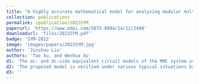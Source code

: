 ```yaml
---
title: "A highly accurate mathematical model for analyzing modular multilevel converters in transformer-less applications"
collection: publications
permalink: /publication/2022SYM
paperurl: 'https://www.mdpi.com/2073-8994/14/12/2498'
downloadurl: 'files/2022SYM.pdf'
badge: 'SYM-2022'
image: 'images/papers/2022SYM.jpg'
author: 'Jinshuo Liu'
authors: 'Tao Xu, and Wenhua Xu'
d1: 'The ac- and dc-side equivalent circuit models of the MMC system using a transformer-less connection scheme are established in both a–b–c stationary and d–q rotating coordinate systems.'
d2: 'The proposed model is verified under various typical situations by comparing the calculated values with the actual waveforms.'
d3: ''
---
```


